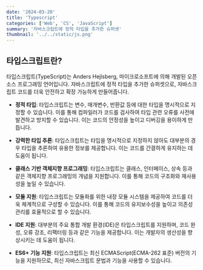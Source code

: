 ```yaml
---
date: '2024-03-20'
title: 'Typescript'
categories: ['Web', 'CS', 'JavaScript']
summary: '자바스크립트에 정적 타입을 추가한 슈퍼셋'
thumbnail: '../../static/js.png'
---
```


## 타입스크립트란?

타입스크립트(TypeScript)는 Anders Hejlsberg, 마이크로소프트에 의해 개발된 오픈 소스 프로그래밍 언어입니다. 자바스크립트에 정적 타입을 추가한 슈퍼셋으로, 자바스크립트 코드를 더욱 안전하고 확장 가능하게 만들어줍니다.

- **정적 타입**: 타입스크립트는 변수, 매개변수, 반환값 등에 대한 타입을 명시적으로 지정할 수 있습니다. 이를 통해 컴파일러가 코드를 검사하여 타입 관련 오류를 사전에 발견하고 방지할 수 있습니다. 이는 코드의 안정성을 높이고 디버깅을 용이하게 만듭니다.

- **강력한 타입 추론**: 타입스크립트는 타입을 명시적으로 지정하지 않아도 대부분의 경우 타입을 추론하여 유용한 정보를 제공합니다. 이는 코드를 간결하게 유지하는 데 도움이 됩니다.

- **클래스 기반 객체지향 프로그래밍**: 타입스크립트는 클래스, 인터페이스, 상속 등과 같은 객체지향 프로그래밍의 개념을 지원합니다. 이를 통해 코드의 구조화와 재사용성을 높일 수 있습니다.

- **모듈 지원**: 타입스크립트는 모듈화를 위한 내장 모듈 시스템을 제공하여 코드를 더욱 체계적으로 구성할 수 있습니다. 이를 통해 코드의 유지보수성을 높이고 의존성 관리를 효율적으로 할 수 있습니다.

- **IDE 지원**: 대부분의 주요 통합 개발 환경(IDE)은 타입스크립트를 지원하며, 코드 완성, 오류 강조, 리팩터링 등과 같은 기능을 제공합니다. 이는 개발자의 생산성을 향상시키는 데 도움이 됩니다.

- **ES6+ 기능 지원**: 타입스크립트는 최신 ECMAScript(ECMA-262 표준) 버전의 기능을 지원하므로, 최신 자바스크립트 문법과 기능을 사용할 수 있습니다.
